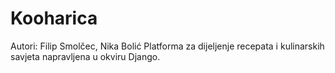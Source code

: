 # Kooharica
Autori: Filip Smolčec, Nika Bolić
Platforma za dijeljenje recepata i kulinarskih savjeta napravljena u okviru Django.
